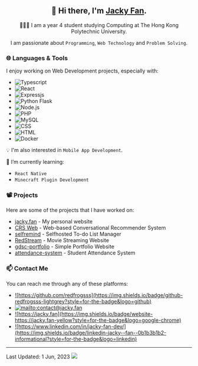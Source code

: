 <div align="center">

## 👋 Hi there, I'm [Jacky Fan](https://jacky.fan).

👨🏻‍💻 I am a year 4 student studying Computing at The Hong Kong Polytechnic University. 

I am passionate about `Programming`, `Web Technology` and `Problem Solving`.

</div>

### 🌐 Languages & Tools
I enjoy working on Web Development projects, especially with:
-  ![Typescript](https://img.shields.io/badge/TypeScript-3178C6.svg?style=for-the-badge&logo=TypeScript&logoColor=white)
-  ![React](https://img.shields.io/badge/React-61DAFB.svg?style=for-the-badge&logo=React&logoColor=black)
-  ![Expressjs](https://img.shields.io/badge/Express-000000.svg?style=for-the-badge&logo=Express&logoColor=white)
-  ![Python Flask](https://img.shields.io/badge/Flask-000000.svg?style=for-the-badge&logo=Flask&logoColor=white)
-  ![Node.js](https://img.shields.io/badge/Node.js-339933.svg?style=for-the-badge&logo=nodedotjs&logoColor=white)
-  ![PHP](https://img.shields.io/badge/PHP-777BB4.svg?style=for-the-badge&logo=PHP&logoColor=white)
-  ![MySQL](https://img.shields.io/badge/MySQL-4479A1.svg?style=for-the-badge&logo=MySQL&logoColor=white)
-  ![CSS](https://img.shields.io/badge/CSS3-1572B6.svg?style=for-the-badge&logo=CSS3&logoColor=white)
-  ![HTML](https://img.shields.io/badge/HTML5-E34F26.svg?style=for-the-badge&logo=HTML5&logoColor=white)
-  ![Docker](https://img.shields.io/badge/Docker-2496ED.svg?style=for-the-badge&logo=Docker&logoColor=white)

💡 I'm also interested in `Mobile App Development`.

🌱 I’m currently learning: 
- `React Native`
- `Minecraft Plugin Development`

### 📽️ Projects
Here are some of the projects that I have worked on:
- [jacky.fan](https://github.com/redfrogsss/jacky.fan) - My personal website
- [CRS Web](https://github.com/redfrogsss/CRS) - Web-based Conversational Recommender System
- [selfremind](https://github.com/redfrogsss/selfremind) - Selfhosted To-do List Manager
- [RedStream](https://github.com/redfrogsss/RedStream) - Movie Streaming Website
- [gdsc-portfolio](https://github.com/redfrogsss/gdsc-portfolio) - Simple Portfolio Website
- [attendance-system](https://github.com/redfrogsss/attendance-system-java) - Student Attendance System

### 📫 Contact Me
You can reach me through any of these platforms:
- <a href="https://github.com/redfrogsss" target="_blank">![https://github.com/redfrogsss](https://img.shields.io/badge/github-redfrogsss-lightgrey?style=for-the-badge&logo=github)</a>
- <a href="mailto:contact@jacky.fan" target="_blank">![mailto:contact@jacky.fan](https://img.shields.io/badge/email-contact%40jacky.fan-green?style=for-the-badge&logo=minutemailer)</a>
- <a href="https://jacky.fan" target="_blank">![https://jacky.fan](https://img.shields.io/badge/website-https://jacky.fan-yellow?style=for-the-badge&logo=google-chrome)</a>
- <a href="https://www.linkedin.com/in/jacky-fan-dev/" target="_blank">![https://www.linkedin.com/in/jacky-fan-dev/](https://img.shields.io/badge/linkedin-jacky--fan--0b1b3b1b2-informational?style=for-the-badge&logo=linkedin)</a>

<hr />
Last Updated: 1 Jun, 2023

<img src="https://komarev.com/ghpvc/?username=redfrogsss">
